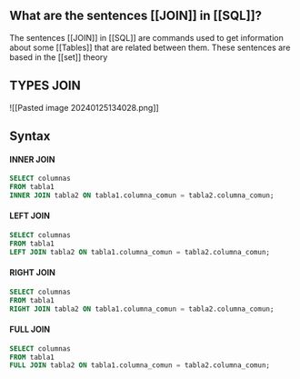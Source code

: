 
## What are the sentences [[JOIN]] in [[SQL]]?

The sentences [[JOIN]] in [[SQL]] are commands used to get information about some [[Tables]] that are related between them. These sentences are based in the [[set]] theory

## TYPES JOIN
![[Pasted image 20240125134028.png]]

## Syntax

#### INNER JOIN

```sql
SELECT columnas
FROM tabla1
INNER JOIN tabla2 ON tabla1.columna_comun = tabla2.columna_comun;
```

#### LEFT JOIN

```sql
SELECT columnas
FROM tabla1
LEFT JOIN tabla2 ON tabla1.columna_comun = tabla2.columna_comun;
```

#### RIGHT JOIN

```sql
SELECT columnas
FROM tabla1
RIGHT JOIN tabla2 ON tabla1.columna_comun = tabla2.columna_comun;
```

#### FULL JOIN

```sql
SELECT columnas
FROM tabla1
FULL JOIN tabla2 ON tabla1.columna_comun = tabla2.columna_comun;
```

